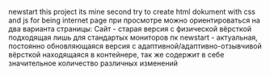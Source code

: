 newstart
this project its mine second try to create html dokument with css and js for being internet page
при просмотре можно ориентироваться на два варианта страницы: 
Сайт - старая версия с физической вёрсткой подходящая лишь для стандартых мониторов пк
newstart - актуальная, постоянно обновляющаяся версия с адаптивной/адаптивно-отзывчивой вёрсткой находящаяся в контейнере, так же содержит в себе значительное количество различных изменений
